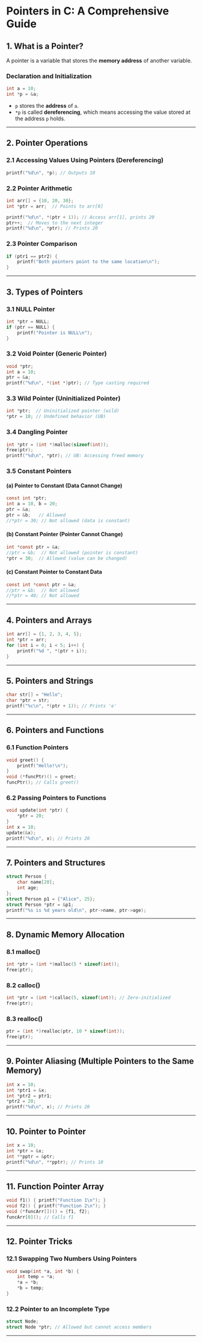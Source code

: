 # **Pointers in C: A Comprehensive Guide**

## **1. What is a Pointer?**
A pointer is a variable that stores the **memory address** of another variable.

### **Declaration and Initialization**
```c
int a = 10;   
int *p = &a;  
```
- `p` stores the **address** of `a`.
- `*p` is called **dereferencing**, which means accessing the value stored at the address `p` holds.

---

## **2. Pointer Operations**
### **2.1 Accessing Values Using Pointers (Dereferencing)**
```c
printf("%d\n", *p); // Outputs 10
```

### **2.2 Pointer Arithmetic**
```c
int arr[] = {10, 20, 30};
int *ptr = arr;  // Points to arr[0]

printf("%d\n", *(ptr + 1)); // Access arr[1], prints 20
ptr++;  // Moves to the next integer
printf("%d\n", *ptr); // Prints 20
```

### **2.3 Pointer Comparison**
```c
if (ptr1 == ptr2) {
    printf("Both pointers point to the same location\n");
}
```

---

## **3. Types of Pointers**
### **3.1 NULL Pointer**
```c
int *ptr = NULL;
if (ptr == NULL) {
    printf("Pointer is NULL\n");
}
```

### **3.2 Void Pointer (Generic Pointer)**
```c
void *ptr;
int a = 10;
ptr = &a;
printf("%d\n", *(int *)ptr); // Type casting required
```

### **3.3 Wild Pointer (Uninitialized Pointer)**
```c
int *ptr;  // Uninitialized pointer (wild)
*ptr = 10; // Undefined behavior (UB)
```

### **3.4 Dangling Pointer**
```c
int *ptr = (int *)malloc(sizeof(int));
free(ptr);
printf("%d\n", *ptr); // UB: Accessing freed memory
```

### **3.5 Constant Pointers**
#### **(a) Pointer to Constant (Data Cannot Change)**
```c
const int *ptr;
int a = 10, b = 20;
ptr = &a;
ptr = &b;   // Allowed
//*ptr = 30; // Not allowed (data is constant)
```
#### **(b) Constant Pointer (Pointer Cannot Change)**
```c
int *const ptr = &a;
//ptr = &b;  // Not allowed (pointer is constant)
*ptr = 30;  // Allowed (value can be changed)
```
#### **(c) Constant Pointer to Constant Data**
```c
const int *const ptr = &a;
//ptr = &b;  // Not allowed
//*ptr = 40; // Not allowed
```

---

## **4. Pointers and Arrays**
```c
int arr[] = {1, 2, 3, 4, 5};
int *ptr = arr;
for (int i = 0; i < 5; i++) {
    printf("%d ", *(ptr + i));
}
```

---

## **5. Pointers and Strings**
```c
char str[] = "Hello";
char *ptr = str;
printf("%c\n", *(ptr + 1)); // Prints 'e'
```

---

## **6. Pointers and Functions**
### **6.1 Function Pointers**
```c
void greet() {
    printf("Hello!\n");
}
void (*funcPtr)() = greet;
funcPtr(); // Calls greet()
```

### **6.2 Passing Pointers to Functions**
```c
void update(int *ptr) {
    *ptr = 20;
}
int x = 10;
update(&x);
printf("%d\n", x); // Prints 20
```

---

## **7. Pointers and Structures**
```c
struct Person {
    char name[20];
    int age;
};
struct Person p1 = {"Alice", 25};
struct Person *ptr = &p1;
printf("%s is %d years old\n", ptr->name, ptr->age);
```

---

## **8. Dynamic Memory Allocation**
### **8.1 malloc()**
```c
int *ptr = (int *)malloc(5 * sizeof(int));
free(ptr);
```
### **8.2 calloc()**
```c
int *ptr = (int *)calloc(5, sizeof(int)); // Zero-initialized
free(ptr);
```
### **8.3 realloc()**
```c
ptr = (int *)realloc(ptr, 10 * sizeof(int));
free(ptr);
```

---

## **9. Pointer Aliasing (Multiple Pointers to the Same Memory)**
```c
int x = 10;
int *ptr1 = &x;
int *ptr2 = ptr1;
*ptr2 = 20;
printf("%d\n", x); // Prints 20
```

---

## **10. Pointer to Pointer**
```c
int x = 10;
int *ptr = &x;
int **pptr = &ptr;
printf("%d\n", **pptr); // Prints 10
```

---

## **11. Function Pointer Array**
```c
void f1() { printf("Function 1\n"); }
void f2() { printf("Function 2\n"); }
void (*funcArr[])() = {f1, f2};
funcArr[0](); // Calls f1
```

---

## **12. Pointer Tricks**
### **12.1 Swapping Two Numbers Using Pointers**
```c
void swap(int *a, int *b) {
    int temp = *a;
    *a = *b;
    *b = temp;
}
```

### **12.2 Pointer to an Incomplete Type**
```c
struct Node;
struct Node *ptr; // Allowed but cannot access members
```

---